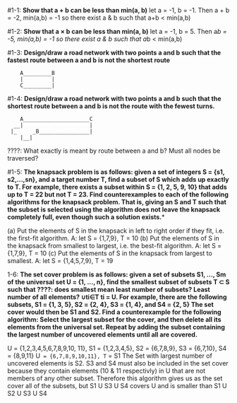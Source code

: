 #1-1: **Show that a + b can be less than min(a, b)**
	let a = -1, b = -1. Then a + b = -2, min(a,b) = -1 so there exist a & b such that a+b < min(a,b)


#1-2: **Show that a × b can be less than min(a, b)**
	let a = -1, b = 5. Then a*b = -5, min(a,b) = -1 so there exist a & b such that a*b < min(a,b)



#1-3: **Design/draw a road network with two points a and b such that the fastest route between a and b is not the shortest route**
		
		A_________B
	    |		  |
	    C_________|

#1-4: **Design/draw a road network with two points a and b such that the shortest route between a and b is not the route with the fewest turns.**

		A_____________________C
	  __|                     |
	 |_     _B________________|
	 	|__|

????: What exactly is meant by route between a and b? Must all nodes be traversed?


#1-5: **The knapsack problem is as follows: given a set of integers S = {s1, s2,...,sn},
and a target number T, find a subset of S which adds up exactly to T. For example,
there exists a subset within S = {1, 2, 5, 9, 10} that adds up to T = 22 but not
T = 23.
Find counterexamples to each of the following algorithms for the knapsack problem.
That is, giving an S and T such that the subset is selected using the algorithm does
not leave the knapsack completely full, even though such a solution exists.***

(a) Put the elements of S in the knapsack in left to right order if they fit, i.e. the first-fit algorithm.
	A: let S = {1,7,9}, T = 10
(b) Put the elements of S in the knapsack from smallest to largest, i.e. the best-fit algorithm.
	A: let S = {1,7,9}, T = 10
(c) Put the elements of S in the knapsack from largest to smallest.	
	A: let S = {1,4,5,7,9}, T = 19

1-6: **The set cover problem is as follows: given a set of subsets S1, ..., Sm of the
universal set U = {1, ..., n}, find the smallest subset of subsets T ⊂ S such that   ????: does smallest mean least number of subsets? Least number of all elements?
∪ti∈T ti = U. For example, there are the following subsets, S1 = {1, 3, 5}, S2 =
{2, 4}, S3 = {1, 4}, and S4 = {2, 5} The set cover would then be S1 and S2.
Find a counterexample for the following algorithm: Select the largest subset for the
cover, and then delete all its elements from the universal set. Repeat by adding the
subset containing the largest number of uncovered elements until all are covered.**

U = {1,2,3,4,5,6,7,8,9,10, 11}, S1 = {1,2,3,4,5}, S2 = {6,7,8,9}, S3 = {6,7,10}, S4 = {8,9,11}
U` = {6,7,8,9,10,11}, T` = S1
The Set with largest number of uncovered elements is S2. S3 and S4 must also be included in the set cover because they contain elements (10 & 11 respectivly)
in U that are not members of any other subset. Therefore this algorithm gives us as the set cover all of the subsets, but S1 U S3 U S4 covers U and is smaller
than S1 U S2 U S3 U S4
